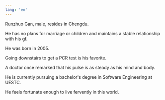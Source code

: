 ```yaml
---
lang: 'en'
---
```


Runzhuo Gan, male, resides in Chengdu.

He has no plans for marriage or children and maintains a stable relationship with his gf.

He was born in 2005.

Going downstairs to get a PCR test is his favorite.

A doctor once remarked that his pulse is as steady as his mind and body.

He is currently pursuing a bachelor's degree in Software Engineering at UESTC.

He feels fortunate enough to live fervently in this world.
